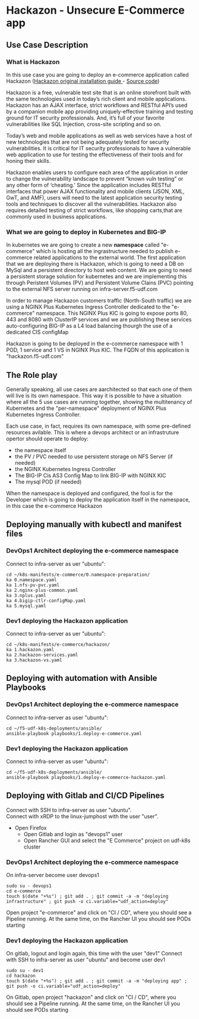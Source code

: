 # Hackazon - Unsecure E-Commerce app

## Use Case Description
### What is Hackazon
In this use case you are going to deploy an e-commerce application called Hackazon ([Hackazon original installation guide ](https://docs.rapid7.com/appspider/hackazon-installation-guide/) - [Source code](https://github.com/rapid7/hackazon))

Hackazon is a free, vulnerable test site that is an online storefront built with the same technologies used in today’s rich client and mobile applications. Hackazon has an AJAX interface, strict workflows and RESTful API’s used by a companion mobile app providing uniquely-effective training and testing ground for IT security professionals. And, it’s full of your favorite vulnerabilities like SQL Injection, cross-site scripting and so on.

Today’s web and mobile applications as well as web services have a host of new technologies that are not being adequately tested for security vulnerabilities. It is critical for IT security professionals to have a vulnerable web application to use for testing the effectiveness of their tools and for honing their skills.

Hackazon enables users to configure each area of the application in order to change the vulnerability landscape to prevent “known vuln testing” or any other form of ‘cheating.’ Since the application includes RESTful interfaces that power AJAX functionality and mobile clients (JSON, XML, GwT, and AMF), users will need to the latest application security testing tools and techniques to discover all the vulnerabilities. Hackazon also requires detailed testing of strict workflows, like shopping carts,that are commonly used in business applications.

### What we are going to deploy in Kubernetes and BIG-IP
In kubernetes we are going to create a new **namespace** called "e-commerce" which is hosting all the ingrastructure needed to publish e-commerce related applications to the external world. The first application that we are deploying there is Hackazon, which is going to need a DB on MySql and a persistent directory to host web content. We are going to need a persistent storage solution for kubernetes and we are implementing this through Peristent Volumes (PV) and Persistent Volume Clains (PVC) pointing to the external NFS server running on infra-server.f5-udf.com

In order to manage Hackazon customers traffic (North-South traffic) we are using a  NGINX Plus Kubernetes Ingress Controller dedicated to the "e-commerce" namespace. This NGINX Plus KIC is going to expose ports 80, 443 and 8080 with ClusterIP services and we are publishing these services auto-configuring BIG-IP as a L4 load balancing thourgh the use of a dedicated CIS configMap 

Hackazon is going to be deployed in the e-commerce namespace with 1 POD, 1 service and 1 VS in NGINX Plus KIC. The FQDN of this application is "hackazon.f5-udf.com"

## The Role play
Generally speaking, all use cases are aarchitected so that each one of them will live is its own namespace. This way it is possible to have a situation where all the 5 use cases are running together, showing the multitenancy of Kubernetes and the "per-namespace" deployment of NGINX Plus Kubernetes Ingress Controller. 

Each use case, in fact, requires its own namespace, with some pre-defined resources avilable. This is where a devops architect or an infrastruture opertor should operate to deploy:

- the namespace itself
- the PV / PVC needed to use persistent storage on NFS Server (if needed)
- the NGINX Kubernetes Ingress Controller
- The BIG-IP Cis AS3 Config Map to link BIG-IP with NGINX KIC
- The mysql POD (if needed)

When the namespace is deployed and configured, the fool is for the Developer which is going to deploy the application itself in the namespace, in this case the e-commerce Hackazon

## Deploying manually with kubectl and manifest files

### DevOps1 Architect deploying the e-commerce namespace
Connect to infra-server as uer "ubuntu":

```
cd ~/k8s-manifests/e-commerce/0.namespace-preparation/
ka 0.namespace.yaml
ka 1.nfs-pv-pvc.yaml
ka 2.nginx-plus-common.yaml
ka 3.nplus.yaml
ka 4.bigip-ctlr-configMap.yaml
ka 5.mysql.yaml
```

### Dev1 deploying the Hackazon application
Connect to infra-server as uer "ubuntu":

```
cd ~/k8s-manifests/e-commerce/hackazon/
ka 1.hackazon.yaml
ka 2.hackazon-services.yaml
ka 3.hackazon-vs.yaml
```

## Deploying with automation with Ansible Playbooks

### DevOps1 Architect deploying the e-commerce namespace
Connect to infra-server as user "ubuntu":

```
cd ~/f5-udf-k8s-deployments/ansible/
ansible-playbook playbooks/1.deploy-e-commerce.yaml
```

### Dev1 deploying the Hackazon application
Connect to infra-server as user "ubuntu":

```
cd ~/f5-udf-k8s-deployments/ansible/
ansible-playbook playbooks/1.deploy-e-commerce-hackazon.yaml
```

## Deploying with Gitlab and CI/CD Pipelines
Connect with SSH to infra-server as user "ubuntu".  
Connect with xRDP to the linux-jumphost with the user "user".  

- Open Firefox
  - Open Gitlab and login as "devops1" user
  - Open Rancher GUI and select the "E Commerce" project on udf-k8s cluster

### DevOps1 Architect deploying the e-commerce namespace
On infra-server become user devops1

```
sudo su - devops1
cd e-commerce
touch $(date "+%s") ; git add . ; git commit -a -m "deploying infrastructure" ; git push -o ci.variable="udf_action=deploy"
```

Open project "e-commerce" and click on "CI / CD", where you should see a Pipeline running. At the same time, on the Rancher UI you should see PODs starting

### Dev1 deploying the Hackazon application
On gitlab, logout and login again, this time with the user "dev1"
Connect with SSH to infra-server as user "ubuntu" and become user dev1

```
sudo su - dev1
cd hackazon
touch $(date "+%s") ; git add . ; git commit -a -m "deploying app" ; git push -o ci.variable="udf_action=deploy"
```

On Gitlab, open project "hackazon" and click on "CI / CD", where you should see a Pipeline running. At the same time, on the Rancher UI you should see PODs starting
